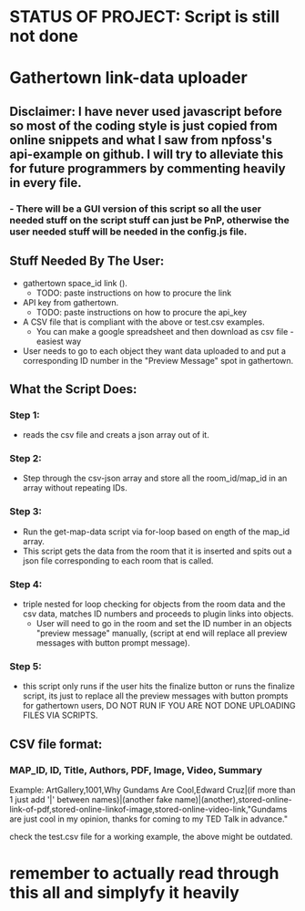 # STATUS OF PROJECT: Script is still not done
# Gathertown link-data uploader

## Disclaimer: I have never used javascript before so most of the coding style is just copied from online snippets and what I saw from npfoss's api-example on github. I will try to alleviate this for future programmers by commenting heavily in every file.

### - There will be a GUI version of this script so all the user needed stuff on the script stuff can just be PnP, otherwise the user needed stuff will be needed in the config.js file.

## Stuff Needed By The User:
- gathertown space_id link ().
  - TODO: paste instructions on how to procure the link
- API key from gathertown.
  - TODO: paste instructions on how to procure the api_key
- A CSV file that is compliant with the above or test.csv examples. 
  - You can make a google spreadsheet and then download as csv file - easiest way
- User needs to go to each object they want data uploaded to and put a corresponding ID number in the "Preview Message" spot in gathertown.

## What the Script Does:

### Step 1:

- reads the csv file and creats a json array out of it.

### Step 2:

- Step through the csv-json array and store all the room_id/map_id in an array without repeating IDs.

### Step 3:

- Run the get-map-data script via for-loop based on ength of the map_id array.
- This script gets the data from the room that it is inserted and spits out a json file corresponding to each room that is called.

### Step 4:

- triple nested for loop checking for objects from the room data and the csv data, matches ID numbers and proceeds to plugin links into objects.
  - User will need to go in the room and set the ID number in an objects "preview message" manually, (script at end will replace all preview messages with button prompt message).
  
### Step 5: 

- this script only runs if the user hits the finalize button or runs the finalize script, its just to replace all the preview messages with button prompts for gathertown users, DO NOT RUN IF YOU ARE NOT DONE UPLOADING FILES VIA SCRIPTS.

## CSV file format:
### MAP_ID, ID, Title, Authors, PDF, Image, Video, Summary

Example: ArtGallery,1001,Why Gundams Are Cool,Edward Cruz|(if more than 1 just add '|' between names)|(another fake name)|(another),stored-online-link-of-pdf,stored-online-linkof-image,stored-online-video-link,"Gundams are just cool in my opinion, thanks for coming to my TED Talk in advance."

check the test.csv file for a working example, the above might be outdated.


# remember to actually read through this all and simplyfy it heavily

